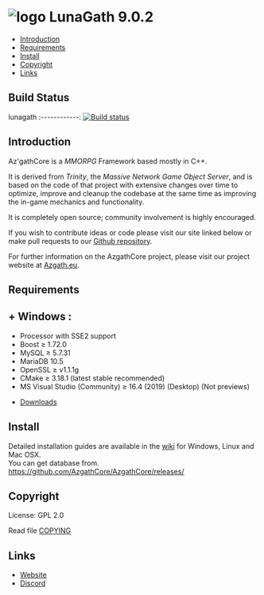 # ![logo](https://azgath.eu/img/githubaz.png) LunaGath 9.0.2

* [Introduction](#introduction)
* [Requirements](#requirements)
* [Install](#install)
* [Copyright](#copyright)
* [Links](#links)

## Build Status

lunagath
:------------:
[![Build status](https://ci.appveyor.com/api/projects/status/54d0u1fxe50ad80o/branch/master?svg=true)](https://ci.appveyor.com/project/AzgathCore/azgathcoresl/branch/master)

## Introduction

Az'gathCore is a *MMORPG* Framework based mostly in C++.

It is derived from *Trinity*, the *Massive Network Game Object Server*, and is
based on the code of that project with extensive changes over time to optimize,
improve and cleanup the codebase at the same time as improving the in-game
mechanics and functionality.

It is completely open source; community involvement is highly encouraged.

If you wish to contribute ideas or code please visit our site linked below or
make pull requests to our [Github repository](https://github.com/AzgathCore/AzgathCore).

For further information on the AzgathCore project, please visit our project
website at [Azgath.eu](https://www.azgath.eu).

## Requirements

## + Windows :
+ Processor with SSE2 support
+ Boost ≥ 1.72.0
+ MySQL ≥ 5.7.31
+ MariaDB 10.5
+ OpenSSL ≥ v1.1.1g
+ CMake ≥ 3.18.1 (latest stable recommended)
+ MS Visual Studio (Community) ≥ 16.4 (2019) (Desktop) (Not previews)
* [Downloads](https://www.azgath.eu/SoftwareServers/)

## Install

Detailed installation guides are available in the [wiki](https://www.trinitycore.info/display/tc/Installation+Guide) for
Windows, Linux and Mac OSX.  
You can get database from.
https://github.com/AzgathCore/AzgathCore/releases/

## Copyright

License: GPL 2.0

Read file [COPYING](COPYING)

## Links

* [Website](https://azgath.eu/fr/)
* [Discord](https://discord.com/invite/U4pXKB2WNA)
